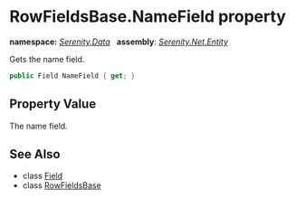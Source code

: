 # RowFieldsBase.NameField property
**namespace:** *[Serenity.Data](../../README.md#serenity.data-namespace)*   **assembly**: *[Serenity.Net.Entity](../../README.md)*

Gets the name field.

```csharp
public Field NameField { get; }
```

## Property Value

The name field.

## See Also

* class [Field](../Field.md)
* class [RowFieldsBase](../RowFieldsBase.md)